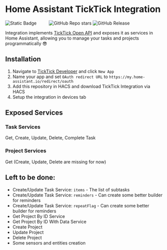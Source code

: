 # Home Assistant TickTick Integration

![Static Badge](https://img.shields.io/badge/made%20with-fun-green?style=for-the-badge)‎ ‎ ‎ ‎ ‎ ‎ ‎ ‎ ‎ ‎
![GitHub Repo stars](https://img.shields.io/github/stars/Hantick/ticktick-home-assistant?style=for-the-badge&color=%23AFB0CC)
![GitHub Release](https://img.shields.io/github/v/release/Hantick/ticktick-home-assistant?style=for-the-badge&color=%231CB00A)

Integration implements [TickTick Open API](https://developer.ticktick.com/docs#/openapi) and exposes it as services in Home Assistant, allowing you to manage your tasks and projects programmatically 😎

## Installation

1. Navigate to [TickTick Developer](https://developer.ticktick.com/manage) and click `New App`
2. Name your app and set `OAuth redirect URL` to `https://my.home-assistant.io/redirect/oauth`
3. Add this repository in HACS and download TickTick Integration via HACS
4. Setup the integration in devices tab

## Exposed Services

### Task Services

Get, Create, Update, Delete, Complete Task

### Project Services

Get (Create, Update, Delete are missing for now)

## Left to be done:

- Create/Update Task Service: `items` - The list of subtasks
- Create/Update Task Service: `reminders` - Can create some better builder for reminders
- Create/Update Task Service: `repeatFlag` - Can create some better builder for reminders
- Get Project By ID Service
- Get Project By ID With Data Service
- Create Project
- Update Project
- Delete Project
- Some sensors and entities creation
